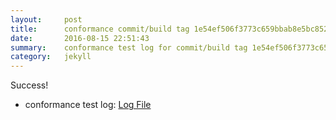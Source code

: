 ```yaml
---
layout:     post
title:      conformance commit/build tag 1e54ef506f3773c659bbab8e5bc8523881cb0820
date:       2016-08-15 22:51:43
summary:    conformance test log for commit/build tag 1e54ef506f3773c659bbab8e5bc8523881cb0820.
category:   jekyll
---
```


Success!

- conformance test log: [Log File](http://s3-us-west-2.amazonaws.com/kraken-e2e-logs/conformance/60/build-log.txt)
